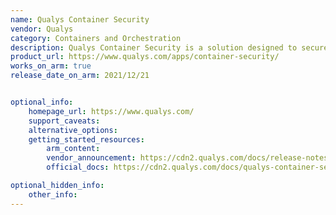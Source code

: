 ```yaml
---
name: Qualys Container Security
vendor: Qualys
category: Containers and Orchestration
description: Qualys Container Security is a solution designed to secure containerized applications throughout their lifecycle.
product_url: https://www.qualys.com/apps/container-security/ 
works_on_arm: true
release_date_on_arm: 2021/12/21


optional_info:
    homepage_url: https://www.qualys.com/
    support_caveats:
    alternative_options:
    getting_started_resources:
        arm_content: 
        vendor_announcement: https://cdn2.qualys.com/docs/release-notes/qualys-container-security-1.13.0-release-notes.pdf
        official_docs: https://cdn2.qualys.com/docs/qualys-container-security-user-guide.pdf

optional_hidden_info:
    other_info:
---
```


